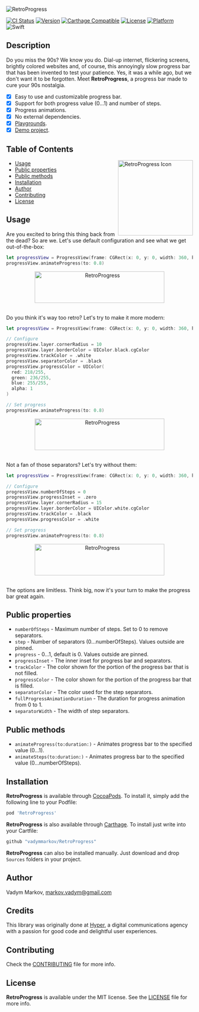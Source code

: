 ![RetroProgress](https://github.com/vadymmarkov/RetroProgress/blob/master/Images/cover.png)

[![CI Status](https://img.shields.io/circleci/project/github/vadymmarkov/RetroProgress.svg)](https://circleci.com/gh/vadymmarkov/RetroProgress)
[![Version](https://img.shields.io/cocoapods/v/RetroProgress.svg?style=flat)](http://cocoadocs.org/docsets/RetroProgress)
[![Carthage Compatible](https://img.shields.io/badge/Carthage-compatible-4BC51D.svg?style=flat)](https://github.com/Carthage/Carthage)
[![License](https://img.shields.io/cocoapods/l/RetroProgress.svg?style=flat)](http://cocoadocs.org/docsets/RetroProgress)
[![Platform](https://img.shields.io/cocoapods/p/RetroProgress.svg?style=flat)](http://cocoadocs.org/docsets/RetroProgress)
![Swift](https://img.shields.io/badge/%20in-swift%204.0-orange.svg)

## Description

Do you miss the 90s? We know you do. Dial-up internet, flickering screens,
brightly colored websites and, of course, this annoyingly slow progress bar
that has been invented to test your patience. Yes, it was a while ago, but we
don't want it to be forgotten. Meet **RetroProgress**, a progress bar made to
cure your 90s nostalgia.

- [x] Easy to use and customizable progress bar.
- [x] Support for both progress value (0...1) and number of steps.
- [x] Progress animations.
- [x] No external dependencies.
- [x] [Playgrounds](https://github.com/vadymmarkov/RetroProgress/tree/master/Playgrounds).
- [x] [Demo project](https://github.com/vadymmarkov/RetroProgress/tree/master/Example/RetroProgressDemo).

## Table of Contents

<img src="https://github.com/vadymmarkov/RetroProgress/blob/master/Images/icon.png" width="202" height="203" alt="RetroProgress Icon" align="right" />

* [Usage](#usage)
* [Public properties](#public-properties)
* [Public methods](#public-methods)
* [Installation](#installation)
* [Author](#author)
* [Contributing](#contributing)
* [License](#license)

## Usage

Are you excited to bring this thing back from the dead? So are we. Let's use
default configuration and see what we get out-of-the-box:

```swift
let progressView = ProgressView(frame: CGRect(x: 0, y: 0, width: 360, height: 30))
progressView.animateProgress(to: 0.8)
```

<div align="center">
<img src="https://github.com/vadymmarkov/RetroProgress/blob/master/Images/example1.png" alt="RetroProgress" width="350" height="85" />
</div><br/>

Do you think it's way too retro? Let's try to make it more modern:

```swift
let progressView = ProgressView(frame: CGRect(x: 0, y: 0, width: 360, height: 30))

// Configure
progressView.layer.cornerRadius = 10
progressView.layer.borderColor = UIColor.black.cgColor
progressView.trackColor = .white
progressView.separatorColor = .black
progressView.progressColor = UIColor(
  red: 218/255,
  green: 236/255,
  blue: 255/255,
  alpha: 1
)

// Set progress
progressView.animateProgress(to: 0.8)
```

<div align="center">
<img src="https://github.com/vadymmarkov/RetroProgress/blob/master/Images/example2.png" alt="RetroProgress" width="350" height="85" />
</div><br/>

Not a fan of those separators? Let's try without them:

```swift
let progressView = ProgressView(frame: CGRect(x: 0, y: 0, width: 360, height: 30))

// Configure
progressView.numberOfSteps = 0
progressView.progressInset = .zero
progressView.layer.cornerRadius = 15
progressView.layer.borderColor = UIColor.white.cgColor
progressView.trackColor = .black
progressView.progressColor = .white

// Set progress
progressView.animateProgress(to: 0.8)
```

<div align="center">
<img src="https://github.com/vadymmarkov/RetroProgress/blob/master/Images/example3.png" alt="RetroProgress" width="350" height="85" />
</div><br/>

The options are limitless. Think big, now it's your turn to make the progress
bar great again.

## Public properties

* `numberOfSteps` - Maximum number of steps. Set to 0 to remove separators.
* `step` - Number of separators (0...numberOfSteps). Values outside are pinned.
* `progress` - 0...1, default is 0. Values outside are pinned.
* `progressInset` - The inner inset for progress bar and separators.
* `trackColor` - The color shown for the portion of the progress bar that is not filled.
* `progressColor` - The color shown for the portion of the progress bar that is filled.
* `separatorColor` - The color used for the step separators.
* `fullProgressAnimationDuration` - The duration for progress animation from 0 to 1.
* `separatorWidth` - The width of step separators.

## Public methods

* `animateProgress(to:duration:)` - Animates progress bar to the specified value (0...1).
* `animateSteps(to:duration:)` - Animates progress bar to the specified value (0...numberOfSteps).

## Installation

**RetroProgress** is available through [CocoaPods](http://cocoapods.org). To install
it, simply add the following line to your Podfile:

```ruby
pod 'RetroProgress'
```

**RetroProgress** is also available through [Carthage](https://github.com/Carthage/Carthage).
To install just write into your Cartfile:

```ruby
github "vadymmarkov/RetroProgress"
```

**RetroProgress** can also be installed manually. Just download and drop `Sources` folders in your project.

## Author

Vadym Markov, markov.vadym@gmail.com

## Credits

This library was originally done at [Hyper](http://hyper.no), a digital
communications agency with a passion for good code and delightful user experiences.

## Contributing

Check the [CONTRIBUTING](https://github.com/vadymmarkov/RetroProgress/blob/master/CONTRIBUTING.md) file for more info.

## License

**RetroProgress** is available under the MIT license. See the [LICENSE](https://github.com/vadymmarkov/RetroProgress/blob/master/LICENSE.md) file for more info.
